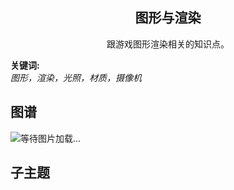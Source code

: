 <h2 align="center">图形与渲染</h2>
<p align="center">跟游戏图形渲染相关的知识点。</p>

**关键词:**<br/>
*图形，渲染，光照，材质，摄像机*

## 图谱
![等待图片加载...](https://github.com/gonglei007/GameDevMind/blob/main/exports/1.1.1.图形与渲染.png?raw=true)

## 子主题
